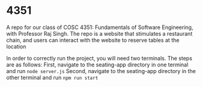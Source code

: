 # 4351
A repo for our class of COSC 4351: Fundamentals of Software Engineering, with Professor Raj Singh. The repo is a website that stimulates a restaurant chain, and users can interact with the website to reserve tables at the location

In order to correctly run the project, you will need two terminals. The steps are as follows:
First, navigate to the seating-app directory in one terminal and run ```node server.js```
Second, navigate to the seating-app directory in the other terminal and run ```npm run start```